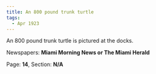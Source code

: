 ```yaml
---  
title: An 800 pound trunk turtle  
tags:  
  - Apr 1923  
---  
```

  
An 800 pound trunk turtle is pictured at the docks.  
  
Newspapers: **Miami Morning News or The Miami Herald**  
  
Page: **14**, Section: **N/A** 
